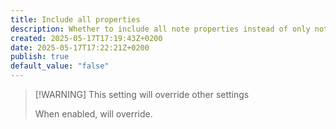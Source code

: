 ```yaml
---
title: Include all properties
description: Whether to include all note properties instead of only note properties that are used by Quartz.
created: 2025-05-17T17:19:43Z+0200
date: 2025-05-17T17:22:21Z+0200
publish: true
default_value: "false"
---
```


> [!WARNING] This setting will override other settings
>
> When enabled, will override.
